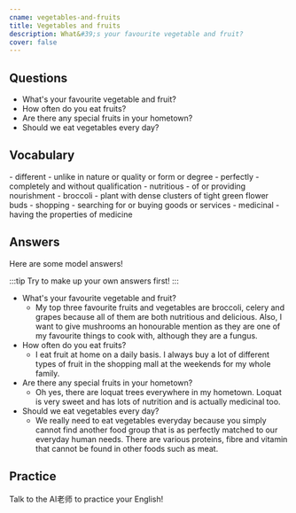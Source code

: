 ```yaml
---
cname: vegetables-and-fruits
title: Vegetables and fruits
description: What&#39;s your favourite vegetable and fruit?
cover: false
---
```

<banner></banner>

## Questions

- What&#39;s your favourite vegetable and fruit?
- How often do you eat fruits?
- Are there any special fruits in your hometown?
- Should we eat vegetables every day?

## Vocabulary

<vocab-list>
- different
  - unlike in nature or quality or form or degree
- perfectly
  - completely and without qualification
- nutritious
  - of or providing nourishment
- broccoli
  - plant with dense clusters of tight green flower buds  
- shopping
  - searching for or buying goods or services
- medicinal
  - having the properties of medicine

<!-- blank -->

</vocab-list>

## Answers
Here are some model answers!

:::tip
Try to make up your own answers first!
:::

- What&#39;s your favourite vegetable and fruit?
  - My top three favourite fruits and vegetables are broccoli, celery and grapes because all of them are both nutritious and delicious. Also, I want to give mushrooms an honourable mention as they are one of my favourite things to cook with, although they are a fungus.
- How often do you eat fruits?
  - I eat fruit at home on a daily basis. I always buy a lot of different types of fruit in the shopping mall at the weekends for my whole family.
- Are there any special fruits in your hometown?
  - Oh yes, there are loquat trees everywhere in my hometown. Loquat is very sweet and has lots of nutrition and is actually medicinal too.
- Should we eat vegetables every day?
  - We really need to eat vegetables everyday because you simply cannot find another food group that is as perfectly matched to our everyday human needs. There are various proteins, fibre and vitamin that cannot be found in other foods such as meat.

## Practice
Talk to the AI老师 to practice your English!
<qrfooter></qrfooter>
